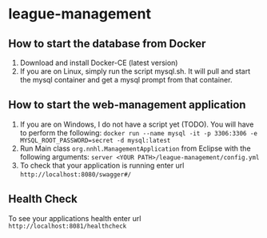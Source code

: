# league-management

How to start the database from Docker
---

1. Download and install Docker-CE (latest version)
1. If you are on Linux, simply run the script mysql.sh.  It will pull and start the mysql container and get a mysql prompt from that container. 

How to start the web-management application
---
1. If you are on Windows, I do not have a script yet (TODO).  You will have to perform the following:
``docker run --name mysql -it -p 3306:3306 -e MYSQL_ROOT_PASSWORD=secret -d mysql:latest``
1. Run Main class `org.nnhl.ManagementApplication` from Eclipse with the following arguments: `server <YOUR PATH>/league-management/config.yml`
1. To check that your application is running enter url `http://localhost:8080/swagger#/`

Health Check
---

To see your applications health enter url `http://localhost:8081/healthcheck`
